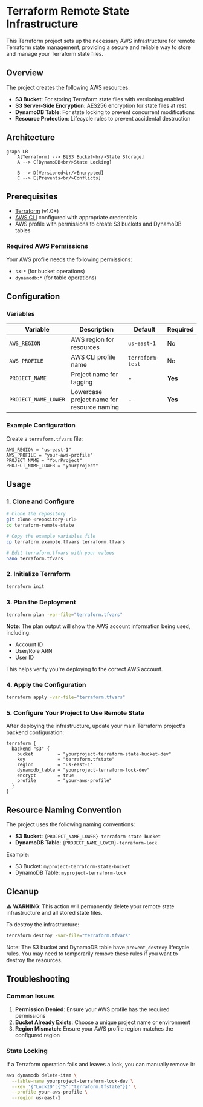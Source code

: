 # Terraform Remote State Infrastructure

This Terraform project sets up the necessary AWS infrastructure for remote Terraform state management, providing a secure and reliable way to store and manage your Terraform state files.

## Overview

The project creates the following AWS resources:

- **S3 Bucket**: For storing Terraform state files with versioning enabled
- **S3 Server-Side Encryption**: AES256 encryption for state files at rest
- **DynamoDB Table**: For state locking to prevent concurrent modifications
- **Resource Protection**: Lifecycle rules to prevent accidental destruction

## Architecture

```mermaid
graph LR
    A[Terraform] --> B[S3 Bucket<br/>State Storage]
    A --> C[DynamoDB<br/>State Locking]

    B --> D[Versioned<br/>Encrypted]
    C --> E[Prevents<br/>Conflicts]
```

## Prerequisites

- [Terraform](https://www.terraform.io/downloads.html) (v1.0+)
- [AWS CLI](https://aws.amazon.com/cli/) configured with appropriate credentials
- AWS profile with permissions to create S3 buckets and DynamoDB tables

### Required AWS Permissions

Your AWS profile needs the following permissions:

- `s3:*` (for bucket operations)
- `dynamodb:*` (for table operations)

## Configuration

### Variables

| Variable             | Description                                | Default          | Required |
| -------------------- | ------------------------------------------ | ---------------- | -------- |
| `AWS_REGION`         | AWS region for resources                   | `us-east-1`      | No       |
| `AWS_PROFILE`        | AWS CLI profile name                       | `terraform-test` | No       |
| `PROJECT_NAME`       | Project name for tagging                   | -                | **Yes**  |
| `PROJECT_NAME_LOWER` | Lowercase project name for resource naming | -                | **Yes**  |

### Example Configuration

Create a `terraform.tfvars` file:

```hcl
AWS_REGION = "us-east-1"
AWS_PROFILE = "your-aws-profile"
PROJECT_NAME = "YourProject"
PROJECT_NAME_LOWER = "yourproject"
```

## Usage

### 1. Clone and Configure

```bash
# Clone the repository
git clone <repository-url>
cd terraform-remote-state

# Copy the example variables file
cp terraform.example.tfvars terraform.tfvars

# Edit terraform.tfvars with your values
nano terraform.tfvars
```

### 2. Initialize Terraform

```bash
terraform init
```

### 3. Plan the Deployment

```bash
terraform plan -var-file="terraform.tfvars"
```

**Note**: The plan output will show the AWS account information being used, including:

- Account ID
- User/Role ARN
- User ID

This helps verify you're deploying to the correct AWS account.

### 4. Apply the Configuration

```bash
terraform apply -var-file="terraform.tfvars"
```

### 5. Configure Your Project to Use Remote State

After deploying the infrastructure, update your main Terraform project's backend configuration:

```hcl
terraform {
  backend "s3" {
    bucket         = "yourproject-terraform-state-bucket-dev"
    key            = "terraform.tfstate"
    region         = "us-east-1"
    dynamodb_table = "yourproject-terraform-lock-dev"
    encrypt        = true
    profile        = "your-aws-profile"
  }
}
```

## Resource Naming Convention

The project uses the following naming conventions:

- **S3 Bucket**: `{PROJECT_NAME_LOWER}-terraform-state-bucket`
- **DynamoDB Table**: `{PROJECT_NAME_LOWER}-terraform-lock`

Example:

- S3 Bucket: `myproject-terraform-state-bucket`
- DynamoDB Table: `myproject-terraform-lock`

## Cleanup

**⚠️ WARNING**: This action will permanently delete your remote state infrastructure and all stored state files.

To destroy the infrastructure:

```bash
terraform destroy -var-file="terraform.tfvars"
```

Note: The S3 bucket and DynamoDB table have `prevent_destroy` lifecycle rules. You may need to temporarily remove these rules if you want to destroy the resources.

## Troubleshooting

### Common Issues

1. **Permission Denied**: Ensure your AWS profile has the required permissions
2. **Bucket Already Exists**: Choose a unique project name or environment
3. **Region Mismatch**: Ensure your AWS profile region matches the configured region

### State Locking

If a Terraform operation fails and leaves a lock, you can manually remove it:

```bash
aws dynamodb delete-item \
  --table-name yourproject-terraform-lock-dev \
  --key '{"LockID":{"S":"terraform.tfstate"}}' \
  --profile your-aws-profile \
  --region us-east-1
```
